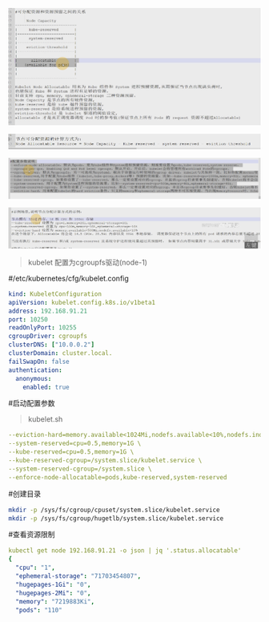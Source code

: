 ![image-20210118132741422](../img/image-20210118132741422.png)

![image-20210118132759343](../img/image-20210118132759343.png)

![image-20210118135631619](../img/image-20210118135631619.png)

![image-20210118135718322](../img/image-20210118135718322.png)

> kubelet 配置为cgroupfs驱动(node-1)

#/etc/kubernetes/cfg/kubelet.config

```yaml
kind: KubeletConfiguration
apiVersion: kubelet.config.k8s.io/v1beta1
address: 192.168.91.21
port: 10250
readOnlyPort: 10255
cgroupDriver: cgroupfs
clusterDNS: ["10.0.0.2"]
clusterDomain: cluster.local.
failSwapOn: false
authentication:
  anonymous:
    enabled: true
```

#启动配置参数

> kubelet.sh

```yaml
--eviction-hard=memory.available<1024Mi,nodefs.available<10%,nodefs.inodesFree<5% \
--system-reserved=cpu=0.5,memory=1G \
--kube-reserved=cpu=0.5,memory=1G \
--kube-reserved-cgroup=/system.slice/kubelet.service \
--system-reserved-cgroup=/system.slice \
--enforce-node-allocatable=pods,kube-reserved,system-reserved 

```

#创建目录

```sh
mkdir -p /sys/fs/cgroup/cpuset/system.slice/kubelet.service 
mkdir -p /sys/fs/cgroup/hugetlb/system.slice/kubelet.service
```

#查看资源限制

```yaml
kubectl get node 192.168.91.21 -o json | jq '.status.allocatable'
{
  "cpu": "1",
  "ephemeral-storage": "71703454807",
  "hugepages-1Gi": "0",
  "hugepages-2Mi": "0",
  "memory": "7219883Ki",
  "pods": "110"
```

